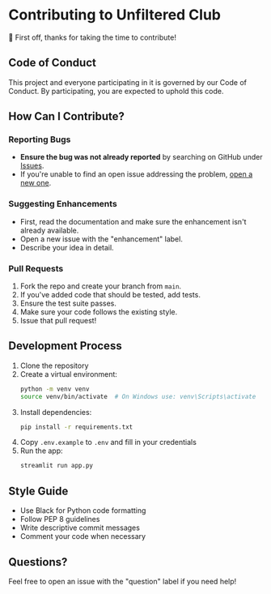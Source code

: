 # Contributing to Unfiltered Club

👋 First off, thanks for taking the time to contribute!

## Code of Conduct

This project and everyone participating in it is governed by our Code of Conduct. By participating, you are expected to uphold this code.

## How Can I Contribute?

### Reporting Bugs

- **Ensure the bug was not already reported** by searching on GitHub under [Issues](https://github.com/yourusername/unfiltered/issues).
- If you're unable to find an open issue addressing the problem, [open a new one](https://github.com/yourusername/unfiltered/issues/new).

### Suggesting Enhancements

- First, read the documentation and make sure the enhancement isn't already available.
- Open a new issue with the "enhancement" label.
- Describe your idea in detail.

### Pull Requests

1. Fork the repo and create your branch from `main`.
2. If you've added code that should be tested, add tests.
3. Ensure the test suite passes.
4. Make sure your code follows the existing style.
5. Issue that pull request!

## Development Process

1. Clone the repository
2. Create a virtual environment:
   ```bash
   python -m venv venv
   source venv/bin/activate  # On Windows use: venv\Scripts\activate
   ```
3. Install dependencies:
   ```bash
   pip install -r requirements.txt
   ```
4. Copy `.env.example` to `.env` and fill in your credentials
5. Run the app:
   ```bash
   streamlit run app.py
   ```

## Style Guide

- Use Black for Python code formatting
- Follow PEP 8 guidelines
- Write descriptive commit messages
- Comment your code when necessary

## Questions?

Feel free to open an issue with the "question" label if you need help!

